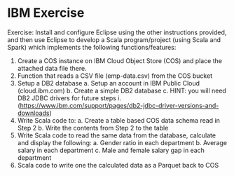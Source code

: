 # IBM Exercise
Exercise:
Install and configure Eclipse using the other instructions provided, and then use Eclipse to develop a
Scala program/project (using Scala and Spark) which implements the following functions/features:
1. Create a COS instance on IBM Cloud Object Store (COS) and place the attached data file there.
2. Function that reads a CSV file (emp-data.csv) from the COS bucket
3. Setup a DB2 database
a. Setup an account in IBM Public Cloud (cloud.ibm.com)
b. Create a simple DB2 database
c. HINT: you will need DB2 JDBC drivers for future steps
i. (https://www.ibm.com/support/pages/db2-jdbc-driver-versions-and-downloads)
4. Write Scala code to:
a. Create a table based COS data schema read in Step 2
b. Write the contents from Step 2 to the table
5. Write Scala code to read the same data from the database, calculate and display the following:
a. Gender ratio in each department
b. Average salary in each department
c. Male and female salary gap in each department
6. Scala code to write one the calculated data as a Parquet back to COS
